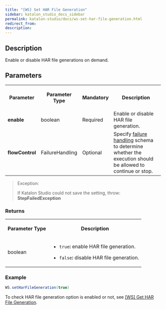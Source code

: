 ```yaml
---
title: "[WS] Set HAR File Generation" 
sidebar: katalon_studio_docs_sidebar
permalink: katalon-studio/docs/ws-set-har-file-generation.html 
redirect_from:
description: 
---
```


## Description

Enable or disable HAR file generations on demand.

## Parameters

<table data-number-column="false">
	<tbody>
		<tr>
			<th colspan="1" rowspan="1">
				<p data-renderer-start-pos="874"><strong data-renderer-mark="true">Parameter</strong></p>
			</th>
			<th colspan="1" rowspan="1">
				<p data-renderer-start-pos="897"><strong data-renderer-mark="true">Parameter Type</strong></p>
			</th>
			<th colspan="1" rowspan="1">
				<p data-renderer-start-pos="905"><strong data-renderer-mark="true">Mandatory</strong></p>
			</th>
			<th>
				<p data-renderer-start-pos="905"><strong data-renderer-mark="true">Description</strong></p>
			</th>
		</tr>
		<tr>
			<td colspan="1" rowspan="1">
				<p data-renderer-start-pos="921"><strong data-renderer-mark="true">enable</strong></p>
			</td>
			<td colspan="1" rowspan="1">
				<p data-renderer-start-pos="988">boolean</p>
			</td>
			<td colspan="1" rowspan="1">
				<p data-renderer-start-pos="999">Required</p>
			</td>
			<td>Enable or disable HAR file generation.</td>
		</tr>
		<tr>
			<td colspan="1" rowspan="1">
				<p data-renderer-start-pos="1008"><strong data-renderer-mark="true">flowControl</strong></p>
			</td>
			<td colspan="1" rowspan="1">
				<p data-renderer-start-pos="1074">FailureHandling</p>
			</td>
			<td colspan="1" rowspan="1">
				<p data-renderer-start-pos="1093">Optional</p>
			</td>
			<td>Specify <a href="https://docs.katalon.com/katalon-studio/docs/failure-handling.html">failure handling</a> schema to determine whether the execution should be allowed to continue or stop.</td>
		</tr>
	</tbody>
</table>

> Exception:
>
> If Katalon Studio could not save the setting, throw: **StepFailedException**

### Returns

<table data-number-column="false">
	<tbody>
		<tr>
			<th colspan="1" rowspan="1" data-colwidth="480">
				<div tabindex="0">
					<p data-renderer-start-pos="2146"><strong data-renderer-mark="true">Parameter Type</strong></p>
				</div>
			</th>
			<th colspan="1" rowspan="1" data-colwidth="480">
				<div tabindex="0">
					<p data-renderer-start-pos="2164"><strong data-renderer-mark="true">Description</strong></p>
				</div>
			</th>
		</tr>
		<tr>
			<td colspan="1" rowspan="1" data-colwidth="480">
				<p data-renderer-start-pos="2181">boolean</p>
			</td>
			<td colspan="1" rowspan="1" data-colwidth="480">
				<ul data-indent-level="1">
					<li><code data-renderer-mark="true">true</code><strong data-renderer-mark="true">:</strong>&nbsp;enable HAR file generation.</li>
				</ul>
				<ul data-indent-level="1">
					<li>
						<p data-renderer-start-pos="2256"><code data-renderer-mark="true">false</code><strong data-renderer-mark="true">:&nbsp;</strong>disable HAR file generation.</p>
					</li>
				</ul>
			</td>
		</tr>
	</tbody>
</table>

### Example

```groovy
WS.setHarFileGeneration(true)
```

To check HAR file generation option is enabled or not, see [[WS] Get HAR File Generation](https://docs.katalon.com/katalon-studio/docs/ws-get-HAR-file-generation.html).